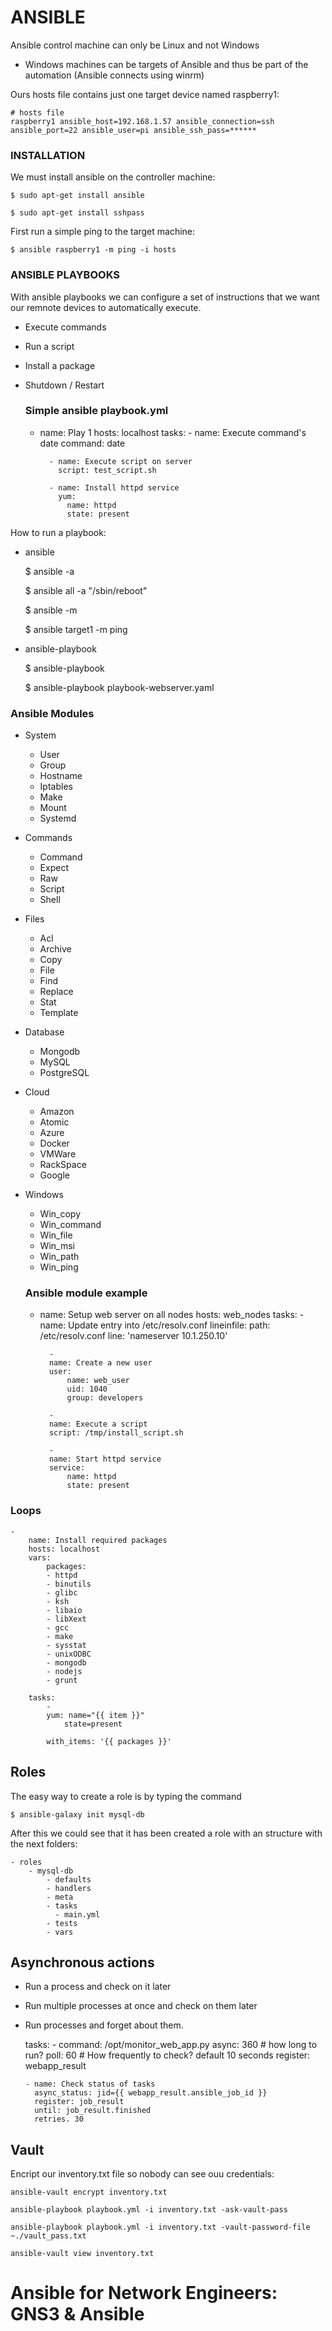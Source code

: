 
# ANSIBLE

Ansible control machine can only be Linux and not Windows
 - Windows machines can be targets of Ansible and thus be part of the automation (Ansible connects using winrm)



Ours hosts file contains just one target device named  raspberry1:

    # hosts file
    raspberry1 ansible_host=192.168.1.57 ansible_connection=ssh ansible_port=22 ansible_user=pi ansible_ssh_pass=******


### INSTALLATION

We must install ansible on the controller machine:

    $ sudo apt-get install ansible   
    
    $ sudo apt-get install sshpass


First run a simple ping to the target machine:

    $ ansible raspberry1 -m ping -i hosts


### ANSIBLE PLAYBOOKS

With ansible playbooks we can configure a set of instructions that we want our remnote devices to automatically execute.

- Execute commands
- Run a script
- Install a package
- Shutdown / Restart

    ### Simple ansible playbook.yml
    -
        name: Play 1
        hosts: localhost
        tasks:
            - name: Execute command's date
              command: date
            
            - name: Execute script on server
              script: test_script.sh
            
            - name: Install httpd service
              yum:
                name: httpd
                state: present


How to run a playbook:


- ansible

    $ ansible <hosts> -a <command>

    $ ansible all -a "/sbin/reboot"

    $ ansible <hosts> -m <module>

    $ ansible target1 -m ping

- ansible-playbook

    $ ansible-playbook <playbook file name>

    $ ansible-playbook playbook-webserver.yaml


### Ansible Modules

- System
    - User
    - Group
    - Hostname
    - Iptables
    - Make
    - Mount
    - Systemd

- Commands
    - Command
    - Expect
    - Raw
    - Script
    - Shell

- Files
    - Acl
    - Archive
    - Copy
    - File
    - Find
    - Replace
    - Stat
    - Template

- Database
    - Mongodb
    - MySQL
    - PostgreSQL

- Cloud
    - Amazon
    - Atomic
    - Azure
    - Docker
    - VMWare
    - RackSpace
    - Google

- Windows
    - Win_copy
    - Win_command
    - Win_file
    - Win_msi
    - Win_path
    - Win_ping

    ### Ansible module example
    -
        name: Setup web server on all nodes
        hosts: web_nodes
        tasks:
            -
            name: Update entry into /etc/resolv.conf
            lineinfile:
                path: /etc/resolv.conf
                line: 'nameserver 10.1.250.10'

            -
            name: Create a new user
            user:
                name: web_user
                uid: 1040
                group: developers

            -
            name: Execute a script
            script: /tmp/install_script.sh

            -
            name: Start httpd service
            service:
                name: httpd
                state: present


### Loops

    -
        name: Install required packages
        hosts: localhost
        vars:
            packages:
            - httpd
            - binutils
            - glibc
            - ksh
            - libaio
            - libXext
            - gcc
            - make
            - sysstat
            - unixODBC
            - mongodb
            - nodejs
            - grunt

        tasks:
            -
            yum: name="{{ item }}" 
                state=present
            
            with_items: '{{ packages }}'
     
## Roles

The easy way to create a role is by typing the command 

    $ ansible-galaxy init mysql-db 

After this we could see that it has been created a role with an structure with the next folders:

    - roles
        - mysql-db
            - defaults
            - handlers
            - meta
            - tasks
              - main.yml
            - tests
            - vars
  
  ## Asynchronous actions

  - Run a process and check on it later
  - Run multiple processes at once and check on them later
  - Run processes and forget about them.

    tasks:
        - command: /opt/monitor_web_app.py
          async: 360       # how long to run?
          poll: 60         # How frequently to check? default 10 seconds 
          register: webapp_result

        - name: Check status of tasks
          async_status: jid={{ webapp_result.ansible_job_id }}
          register: job_result
          until: job_result.finished
          retries. 30

## Vault

Encript our inventory.txt file so nobody can see ouu credentials:

    ansible-vault encrypt inventory.txt

    ansible-playbook playbook.yml -i inventory.txt -ask-vault-pass

    ansible-playbook playbook.yml -i inventory.txt -vault-password-file ~./vault_pass.txt

    ansible-vault view inventory.txt


# Ansible for Network Engineers: GNS3 & Ansible

